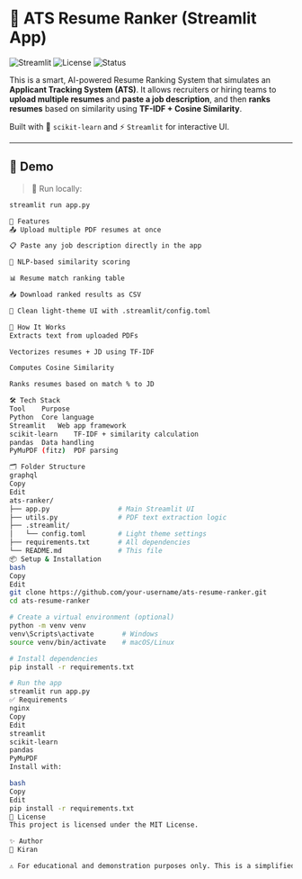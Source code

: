 # 🧠 ATS Resume Ranker (Streamlit App)

![Streamlit](https://img.shields.io/badge/Streamlit-ML%20App-red?logo=streamlit)
![License](https://img.shields.io/badge/license-MIT-green)
![Status](https://img.shields.io/badge/status-Complete-brightgreen)

This is a smart, AI-powered Resume Ranking System that simulates an **Applicant Tracking System (ATS)**. It allows recruiters or hiring teams to **upload multiple resumes** and **paste a job description**, and then **ranks resumes** based on similarity using **TF-IDF + Cosine Similarity**.

Built with 🧠 `scikit-learn` and ⚡️ `Streamlit` for interactive UI.

---

## 🎥 Demo

> 📌 Run locally:

```bash
streamlit run app.py

🚀 Features
📤 Upload multiple PDF resumes at once

📋 Paste any job description directly in the app

🧠 NLP-based similarity scoring

📊 Resume match ranking table

📥 Download ranked results as CSV

🎨 Clean light-theme UI with .streamlit/config.toml

🧠 How It Works
Extracts text from uploaded PDFs

Vectorizes resumes + JD using TF-IDF

Computes Cosine Similarity

Ranks resumes based on match % to JD

🛠 Tech Stack
Tool	Purpose
Python	Core language
Streamlit	Web app framework
scikit-learn	TF-IDF + similarity calculation
pandas	Data handling
PyMuPDF (fitz)	PDF parsing

🗂 Folder Structure
graphql
Copy
Edit
ats-ranker/
├── app.py                 # Main Streamlit UI
├── utils.py               # PDF text extraction logic
├── .streamlit/
│   └── config.toml        # Light theme settings
├── requirements.txt       # All dependencies
└── README.md              # This file
📦 Setup & Installation
bash
Copy
Edit
git clone https://github.com/your-username/ats-resume-ranker.git
cd ats-resume-ranker

# Create a virtual environment (optional)
python -m venv venv
venv\Scripts\activate       # Windows
source venv/bin/activate    # macOS/Linux

# Install dependencies
pip install -r requirements.txt

# Run the app
streamlit run app.py
✅ Requirements
nginx
Copy
Edit
streamlit
scikit-learn
pandas
PyMuPDF
Install with:

bash
Copy
Edit
pip install -r requirements.txt
📄 License
This project is licensed under the MIT License.

✨ Author
🔗 Kiran

⚠️ For educational and demonstration purposes only. This is a simplified simulation of ATS logic used in real-world recruitment pipelines.
